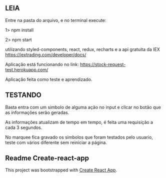 

## LEIA 

Entre na pasta do arquivo, e no terminal execute: 

1> npm install 

2> npm start

utilizando styled-components, react, redux, recharts e a api gratuita da IEX https://iextrading.com/developer/docs/

Aplicação está funcionando no link: https://stock-request-test.herokuapp.com/

Aplicação feita como teste e aprendizado.

## TESTANDO

Basta entra com um simbolo de alguma ação no input e clicar no botão que as informações serão geradas.

As informações atualizam de tempo em tempo, é feita uma requisição a cada 3 segundos. 

No marquee fica gravado os simbolos que foram testados pelo usuario, teste com vários diferente sem reiniciar a página. 


## Readme Create-react-app

This project was bootstrapped with [Create React App](https://github.com/facebook/create-react-app).
